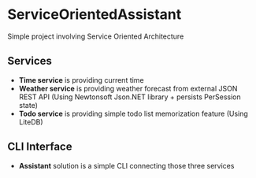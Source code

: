 # ServiceOrientedAssistant
Simple project involving Service Oriented Architecture

## Services
* **Time service** is providing current time
* **Weather service** is providing weather forecast from external JSON REST API (Using Newtonsoft Json.NET library + persists PerSession state)
* **Todo service** is providing simple todo list memorization feature (Using LiteDB)

## CLI Interface
* **Assistant** solution is a simple CLI connecting those three services
